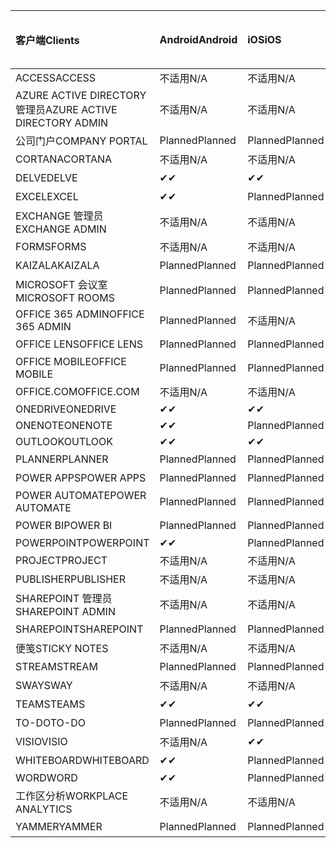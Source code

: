 <!-- This file is generated automatically. Changes made to this file will be overwritten.-->
|<span data-ttu-id="44cba-101">客户端</span><span class="sxs-lookup"><span data-stu-id="44cba-101">Clients</span></span>|<span data-ttu-id="44cba-102">Android</span><span class="sxs-lookup"><span data-stu-id="44cba-102">Android</span></span>|<span data-ttu-id="44cba-103">iOS</span><span class="sxs-lookup"><span data-stu-id="44cba-103">iOS</span></span>|<span data-ttu-id="44cba-104">Mac</span><span class="sxs-lookup"><span data-stu-id="44cba-104">Mac</span></span>|<span data-ttu-id="44cba-105">Windows 10</span><span class="sxs-lookup"><span data-stu-id="44cba-105">Windows 10</span></span><br><span data-ttu-id="44cba-106">桌面</span><span class="sxs-lookup"><span data-stu-id="44cba-106">Desktop</span></span>|<span data-ttu-id="44cba-107">Windows 10</span><span class="sxs-lookup"><span data-stu-id="44cba-107">Windows 10</span></span><br><span data-ttu-id="44cba-108">新式应用</span><span class="sxs-lookup"><span data-stu-id="44cba-108">Modern Apps</span></span>|
|:-|:-|:-|:-|:-|:-|
|<span data-ttu-id="44cba-109">ACCESS</span><span class="sxs-lookup"><span data-stu-id="44cba-109">ACCESS</span></span>|<span data-ttu-id="44cba-110">不适用</span><span class="sxs-lookup"><span data-stu-id="44cba-110">N/A</span></span>|<span data-ttu-id="44cba-111">不适用</span><span class="sxs-lookup"><span data-stu-id="44cba-111">N/A</span></span>|<span data-ttu-id="44cba-112">不适用</span><span class="sxs-lookup"><span data-stu-id="44cba-112">N/A</span></span>|<span data-ttu-id="44cba-113">Planned</span><span class="sxs-lookup"><span data-stu-id="44cba-113">Planned</span></span>|<span data-ttu-id="44cba-114">不适用</span><span class="sxs-lookup"><span data-stu-id="44cba-114">N/A</span></span>|
|<span data-ttu-id="44cba-115">AZURE ACTIVE DIRECTORY 管理员</span><span class="sxs-lookup"><span data-stu-id="44cba-115">AZURE ACTIVE DIRECTORY ADMIN</span></span>|<span data-ttu-id="44cba-116">不适用</span><span class="sxs-lookup"><span data-stu-id="44cba-116">N/A</span></span>|<span data-ttu-id="44cba-117">不适用</span><span class="sxs-lookup"><span data-stu-id="44cba-117">N/A</span></span>|<span data-ttu-id="44cba-118">不适用</span><span class="sxs-lookup"><span data-stu-id="44cba-118">N/A</span></span>|<span data-ttu-id="44cba-119">Planned</span><span class="sxs-lookup"><span data-stu-id="44cba-119">Planned</span></span>|<span data-ttu-id="44cba-120">不适用</span><span class="sxs-lookup"><span data-stu-id="44cba-120">N/A</span></span>|
|<span data-ttu-id="44cba-121">公司门户</span><span class="sxs-lookup"><span data-stu-id="44cba-121">COMPANY PORTAL</span></span>|<span data-ttu-id="44cba-122">Planned</span><span class="sxs-lookup"><span data-stu-id="44cba-122">Planned</span></span>|<span data-ttu-id="44cba-123">Planned</span><span class="sxs-lookup"><span data-stu-id="44cba-123">Planned</span></span>|<span data-ttu-id="44cba-124">Planned</span><span class="sxs-lookup"><span data-stu-id="44cba-124">Planned</span></span>|<span data-ttu-id="44cba-125">不适用</span><span class="sxs-lookup"><span data-stu-id="44cba-125">N/A</span></span>|<span data-ttu-id="44cba-126">Planned</span><span class="sxs-lookup"><span data-stu-id="44cba-126">Planned</span></span>|
|<span data-ttu-id="44cba-127">CORTANA</span><span class="sxs-lookup"><span data-stu-id="44cba-127">CORTANA</span></span>|<span data-ttu-id="44cba-128">不适用</span><span class="sxs-lookup"><span data-stu-id="44cba-128">N/A</span></span>|<span data-ttu-id="44cba-129">不适用</span><span class="sxs-lookup"><span data-stu-id="44cba-129">N/A</span></span>|<span data-ttu-id="44cba-130">不适用</span><span class="sxs-lookup"><span data-stu-id="44cba-130">N/A</span></span>|<span data-ttu-id="44cba-131">不适用</span><span class="sxs-lookup"><span data-stu-id="44cba-131">N/A</span></span>|<span data-ttu-id="44cba-132">Planned</span><span class="sxs-lookup"><span data-stu-id="44cba-132">Planned</span></span>|
|<span data-ttu-id="44cba-133">DELVE</span><span class="sxs-lookup"><span data-stu-id="44cba-133">DELVE</span></span>|<span data-ttu-id="44cba-134">✔</span><span class="sxs-lookup"><span data-stu-id="44cba-134">✔</span></span>|<span data-ttu-id="44cba-135">✔</span><span class="sxs-lookup"><span data-stu-id="44cba-135">✔</span></span>|<span data-ttu-id="44cba-136">不适用</span><span class="sxs-lookup"><span data-stu-id="44cba-136">N/A</span></span>|<span data-ttu-id="44cba-137">不适用</span><span class="sxs-lookup"><span data-stu-id="44cba-137">N/A</span></span>|<span data-ttu-id="44cba-138">不适用</span><span class="sxs-lookup"><span data-stu-id="44cba-138">N/A</span></span>|
|<span data-ttu-id="44cba-139">EXCEL</span><span class="sxs-lookup"><span data-stu-id="44cba-139">EXCEL</span></span>|<span data-ttu-id="44cba-140">✔</span><span class="sxs-lookup"><span data-stu-id="44cba-140">✔</span></span>|<span data-ttu-id="44cba-141">Planned</span><span class="sxs-lookup"><span data-stu-id="44cba-141">Planned</span></span>|<span data-ttu-id="44cba-142">Planned</span><span class="sxs-lookup"><span data-stu-id="44cba-142">Planned</span></span>|<span data-ttu-id="44cba-143">Planned</span><span class="sxs-lookup"><span data-stu-id="44cba-143">Planned</span></span>|<span data-ttu-id="44cba-144">不适用</span><span class="sxs-lookup"><span data-stu-id="44cba-144">N/A</span></span>|
|<span data-ttu-id="44cba-145">EXCHANGE 管理员</span><span class="sxs-lookup"><span data-stu-id="44cba-145">EXCHANGE ADMIN</span></span>|<span data-ttu-id="44cba-146">不适用</span><span class="sxs-lookup"><span data-stu-id="44cba-146">N/A</span></span>|<span data-ttu-id="44cba-147">不适用</span><span class="sxs-lookup"><span data-stu-id="44cba-147">N/A</span></span>|<span data-ttu-id="44cba-148">不适用</span><span class="sxs-lookup"><span data-stu-id="44cba-148">N/A</span></span>|<span data-ttu-id="44cba-149">✔</span><span class="sxs-lookup"><span data-stu-id="44cba-149">✔</span></span>|<span data-ttu-id="44cba-150">不适用</span><span class="sxs-lookup"><span data-stu-id="44cba-150">N/A</span></span>|
|<span data-ttu-id="44cba-151">FORMS</span><span class="sxs-lookup"><span data-stu-id="44cba-151">FORMS</span></span>|<span data-ttu-id="44cba-152">不适用</span><span class="sxs-lookup"><span data-stu-id="44cba-152">N/A</span></span>|<span data-ttu-id="44cba-153">不适用</span><span class="sxs-lookup"><span data-stu-id="44cba-153">N/A</span></span>|<span data-ttu-id="44cba-154">不适用</span><span class="sxs-lookup"><span data-stu-id="44cba-154">N/A</span></span>|<span data-ttu-id="44cba-155">不适用</span><span class="sxs-lookup"><span data-stu-id="44cba-155">N/A</span></span>|<span data-ttu-id="44cba-156">不适用</span><span class="sxs-lookup"><span data-stu-id="44cba-156">N/A</span></span>|
|<span data-ttu-id="44cba-157">KAIZALA</span><span class="sxs-lookup"><span data-stu-id="44cba-157">KAIZALA</span></span>|<span data-ttu-id="44cba-158">Planned</span><span class="sxs-lookup"><span data-stu-id="44cba-158">Planned</span></span>|<span data-ttu-id="44cba-159">Planned</span><span class="sxs-lookup"><span data-stu-id="44cba-159">Planned</span></span>|<span data-ttu-id="44cba-160">不适用</span><span class="sxs-lookup"><span data-stu-id="44cba-160">N/A</span></span>|<span data-ttu-id="44cba-161">不适用</span><span class="sxs-lookup"><span data-stu-id="44cba-161">N/A</span></span>|<span data-ttu-id="44cba-162">不适用</span><span class="sxs-lookup"><span data-stu-id="44cba-162">N/A</span></span>|
|<span data-ttu-id="44cba-163">MICROSOFT 会议室</span><span class="sxs-lookup"><span data-stu-id="44cba-163">MICROSOFT ROOMS</span></span>|<span data-ttu-id="44cba-164">Planned</span><span class="sxs-lookup"><span data-stu-id="44cba-164">Planned</span></span>|<span data-ttu-id="44cba-165">Planned</span><span class="sxs-lookup"><span data-stu-id="44cba-165">Planned</span></span>|<span data-ttu-id="44cba-166">不适用</span><span class="sxs-lookup"><span data-stu-id="44cba-166">N/A</span></span>|<span data-ttu-id="44cba-167">不适用</span><span class="sxs-lookup"><span data-stu-id="44cba-167">N/A</span></span>|<span data-ttu-id="44cba-168">不适用</span><span class="sxs-lookup"><span data-stu-id="44cba-168">N/A</span></span>|
|<span data-ttu-id="44cba-169">OFFICE 365 ADMIN</span><span class="sxs-lookup"><span data-stu-id="44cba-169">OFFICE 365 ADMIN</span></span>|<span data-ttu-id="44cba-170">Planned</span><span class="sxs-lookup"><span data-stu-id="44cba-170">Planned</span></span>|<span data-ttu-id="44cba-171">不适用</span><span class="sxs-lookup"><span data-stu-id="44cba-171">N/A</span></span>|<span data-ttu-id="44cba-172">不适用</span><span class="sxs-lookup"><span data-stu-id="44cba-172">N/A</span></span>|<span data-ttu-id="44cba-173">不适用</span><span class="sxs-lookup"><span data-stu-id="44cba-173">N/A</span></span>|<span data-ttu-id="44cba-174">不适用</span><span class="sxs-lookup"><span data-stu-id="44cba-174">N/A</span></span>|
|<span data-ttu-id="44cba-175">OFFICE LENS</span><span class="sxs-lookup"><span data-stu-id="44cba-175">OFFICE LENS</span></span>|<span data-ttu-id="44cba-176">Planned</span><span class="sxs-lookup"><span data-stu-id="44cba-176">Planned</span></span>|<span data-ttu-id="44cba-177">Planned</span><span class="sxs-lookup"><span data-stu-id="44cba-177">Planned</span></span>|<span data-ttu-id="44cba-178">不适用</span><span class="sxs-lookup"><span data-stu-id="44cba-178">N/A</span></span>|<span data-ttu-id="44cba-179">不适用</span><span class="sxs-lookup"><span data-stu-id="44cba-179">N/A</span></span>|<span data-ttu-id="44cba-180">不适用</span><span class="sxs-lookup"><span data-stu-id="44cba-180">N/A</span></span>|
|<span data-ttu-id="44cba-181">OFFICE MOBILE</span><span class="sxs-lookup"><span data-stu-id="44cba-181">OFFICE MOBILE</span></span>|<span data-ttu-id="44cba-182">Planned</span><span class="sxs-lookup"><span data-stu-id="44cba-182">Planned</span></span>|<span data-ttu-id="44cba-183">Planned</span><span class="sxs-lookup"><span data-stu-id="44cba-183">Planned</span></span>|<span data-ttu-id="44cba-184">不适用</span><span class="sxs-lookup"><span data-stu-id="44cba-184">N/A</span></span>|<span data-ttu-id="44cba-185">不适用</span><span class="sxs-lookup"><span data-stu-id="44cba-185">N/A</span></span>|<span data-ttu-id="44cba-186">不适用</span><span class="sxs-lookup"><span data-stu-id="44cba-186">N/A</span></span>|
|<span data-ttu-id="44cba-187">OFFICE.COM</span><span class="sxs-lookup"><span data-stu-id="44cba-187">OFFICE.COM</span></span>|<span data-ttu-id="44cba-188">不适用</span><span class="sxs-lookup"><span data-stu-id="44cba-188">N/A</span></span>|<span data-ttu-id="44cba-189">不适用</span><span class="sxs-lookup"><span data-stu-id="44cba-189">N/A</span></span>|<span data-ttu-id="44cba-190">不适用</span><span class="sxs-lookup"><span data-stu-id="44cba-190">N/A</span></span>|<span data-ttu-id="44cba-191">不适用</span><span class="sxs-lookup"><span data-stu-id="44cba-191">N/A</span></span>|<span data-ttu-id="44cba-192">Planned</span><span class="sxs-lookup"><span data-stu-id="44cba-192">Planned</span></span>|
|<span data-ttu-id="44cba-193">ONEDRIVE</span><span class="sxs-lookup"><span data-stu-id="44cba-193">ONEDRIVE</span></span>|<span data-ttu-id="44cba-194">✔</span><span class="sxs-lookup"><span data-stu-id="44cba-194">✔</span></span>|<span data-ttu-id="44cba-195">✔</span><span class="sxs-lookup"><span data-stu-id="44cba-195">✔</span></span>|<span data-ttu-id="44cba-196">✔</span><span class="sxs-lookup"><span data-stu-id="44cba-196">✔</span></span>|<span data-ttu-id="44cba-197">✔</span><span class="sxs-lookup"><span data-stu-id="44cba-197">✔</span></span>|<span data-ttu-id="44cba-198">Planned</span><span class="sxs-lookup"><span data-stu-id="44cba-198">Planned</span></span>|
|<span data-ttu-id="44cba-199">ONENOTE</span><span class="sxs-lookup"><span data-stu-id="44cba-199">ONENOTE</span></span>|<span data-ttu-id="44cba-200">✔</span><span class="sxs-lookup"><span data-stu-id="44cba-200">✔</span></span>|<span data-ttu-id="44cba-201">Planned</span><span class="sxs-lookup"><span data-stu-id="44cba-201">Planned</span></span>|<span data-ttu-id="44cba-202">Planned</span><span class="sxs-lookup"><span data-stu-id="44cba-202">Planned</span></span>|<span data-ttu-id="44cba-203">Planned</span><span class="sxs-lookup"><span data-stu-id="44cba-203">Planned</span></span>|<span data-ttu-id="44cba-204">Planned</span><span class="sxs-lookup"><span data-stu-id="44cba-204">Planned</span></span>|
|<span data-ttu-id="44cba-205">OUTLOOK</span><span class="sxs-lookup"><span data-stu-id="44cba-205">OUTLOOK</span></span>|<span data-ttu-id="44cba-206">✔</span><span class="sxs-lookup"><span data-stu-id="44cba-206">✔</span></span>|<span data-ttu-id="44cba-207">✔</span><span class="sxs-lookup"><span data-stu-id="44cba-207">✔</span></span>|<span data-ttu-id="44cba-208">Planned</span><span class="sxs-lookup"><span data-stu-id="44cba-208">Planned</span></span>|<span data-ttu-id="44cba-209">Planned</span><span class="sxs-lookup"><span data-stu-id="44cba-209">Planned</span></span>|<span data-ttu-id="44cba-210">Planned</span><span class="sxs-lookup"><span data-stu-id="44cba-210">Planned</span></span>|
|<span data-ttu-id="44cba-211">PLANNER</span><span class="sxs-lookup"><span data-stu-id="44cba-211">PLANNER</span></span>|<span data-ttu-id="44cba-212">Planned</span><span class="sxs-lookup"><span data-stu-id="44cba-212">Planned</span></span>|<span data-ttu-id="44cba-213">Planned</span><span class="sxs-lookup"><span data-stu-id="44cba-213">Planned</span></span>|<span data-ttu-id="44cba-214">不适用</span><span class="sxs-lookup"><span data-stu-id="44cba-214">N/A</span></span>|<span data-ttu-id="44cba-215">不适用</span><span class="sxs-lookup"><span data-stu-id="44cba-215">N/A</span></span>|<span data-ttu-id="44cba-216">不适用</span><span class="sxs-lookup"><span data-stu-id="44cba-216">N/A</span></span>|
|<span data-ttu-id="44cba-217">POWER APPS</span><span class="sxs-lookup"><span data-stu-id="44cba-217">POWER APPS</span></span>|<span data-ttu-id="44cba-218">Planned</span><span class="sxs-lookup"><span data-stu-id="44cba-218">Planned</span></span>|<span data-ttu-id="44cba-219">Planned</span><span class="sxs-lookup"><span data-stu-id="44cba-219">Planned</span></span>|<span data-ttu-id="44cba-220">不适用</span><span class="sxs-lookup"><span data-stu-id="44cba-220">N/A</span></span>|<span data-ttu-id="44cba-221">不适用</span><span class="sxs-lookup"><span data-stu-id="44cba-221">N/A</span></span>|<span data-ttu-id="44cba-222">Planned</span><span class="sxs-lookup"><span data-stu-id="44cba-222">Planned</span></span>|
|<span data-ttu-id="44cba-223">POWER AUTOMATE</span><span class="sxs-lookup"><span data-stu-id="44cba-223">POWER AUTOMATE</span></span>|<span data-ttu-id="44cba-224">Planned</span><span class="sxs-lookup"><span data-stu-id="44cba-224">Planned</span></span>|<span data-ttu-id="44cba-225">Planned</span><span class="sxs-lookup"><span data-stu-id="44cba-225">Planned</span></span>|<span data-ttu-id="44cba-226">不适用</span><span class="sxs-lookup"><span data-stu-id="44cba-226">N/A</span></span>|<span data-ttu-id="44cba-227">不适用</span><span class="sxs-lookup"><span data-stu-id="44cba-227">N/A</span></span>|<span data-ttu-id="44cba-228">不适用</span><span class="sxs-lookup"><span data-stu-id="44cba-228">N/A</span></span>|
|<span data-ttu-id="44cba-229">POWER BI</span><span class="sxs-lookup"><span data-stu-id="44cba-229">POWER BI</span></span>|<span data-ttu-id="44cba-230">Planned</span><span class="sxs-lookup"><span data-stu-id="44cba-230">Planned</span></span>|<span data-ttu-id="44cba-231">Planned</span><span class="sxs-lookup"><span data-stu-id="44cba-231">Planned</span></span>|<span data-ttu-id="44cba-232">不适用</span><span class="sxs-lookup"><span data-stu-id="44cba-232">N/A</span></span>|<span data-ttu-id="44cba-233">Planned</span><span class="sxs-lookup"><span data-stu-id="44cba-233">Planned</span></span>|<span data-ttu-id="44cba-234">Planned</span><span class="sxs-lookup"><span data-stu-id="44cba-234">Planned</span></span>|
|<span data-ttu-id="44cba-235">POWERPOINT</span><span class="sxs-lookup"><span data-stu-id="44cba-235">POWERPOINT</span></span>|<span data-ttu-id="44cba-236">✔</span><span class="sxs-lookup"><span data-stu-id="44cba-236">✔</span></span>|<span data-ttu-id="44cba-237">Planned</span><span class="sxs-lookup"><span data-stu-id="44cba-237">Planned</span></span>|<span data-ttu-id="44cba-238">Planned</span><span class="sxs-lookup"><span data-stu-id="44cba-238">Planned</span></span>|<span data-ttu-id="44cba-239">Planned</span><span class="sxs-lookup"><span data-stu-id="44cba-239">Planned</span></span>|<span data-ttu-id="44cba-240">Planned</span><span class="sxs-lookup"><span data-stu-id="44cba-240">Planned</span></span>|
|<span data-ttu-id="44cba-241">PROJECT</span><span class="sxs-lookup"><span data-stu-id="44cba-241">PROJECT</span></span>|<span data-ttu-id="44cba-242">不适用</span><span class="sxs-lookup"><span data-stu-id="44cba-242">N/A</span></span>|<span data-ttu-id="44cba-243">不适用</span><span class="sxs-lookup"><span data-stu-id="44cba-243">N/A</span></span>|<span data-ttu-id="44cba-244">不适用</span><span class="sxs-lookup"><span data-stu-id="44cba-244">N/A</span></span>|<span data-ttu-id="44cba-245">Planned</span><span class="sxs-lookup"><span data-stu-id="44cba-245">Planned</span></span>|<span data-ttu-id="44cba-246">不适用</span><span class="sxs-lookup"><span data-stu-id="44cba-246">N/A</span></span>|
|<span data-ttu-id="44cba-247">PUBLISHER</span><span class="sxs-lookup"><span data-stu-id="44cba-247">PUBLISHER</span></span>|<span data-ttu-id="44cba-248">不适用</span><span class="sxs-lookup"><span data-stu-id="44cba-248">N/A</span></span>|<span data-ttu-id="44cba-249">不适用</span><span class="sxs-lookup"><span data-stu-id="44cba-249">N/A</span></span>|<span data-ttu-id="44cba-250">不适用</span><span class="sxs-lookup"><span data-stu-id="44cba-250">N/A</span></span>|<span data-ttu-id="44cba-251">✔</span><span class="sxs-lookup"><span data-stu-id="44cba-251">✔</span></span>|<span data-ttu-id="44cba-252">不适用</span><span class="sxs-lookup"><span data-stu-id="44cba-252">N/A</span></span>|
|<span data-ttu-id="44cba-253">SHAREPOINT 管理员</span><span class="sxs-lookup"><span data-stu-id="44cba-253">SHAREPOINT ADMIN</span></span>|<span data-ttu-id="44cba-254">不适用</span><span class="sxs-lookup"><span data-stu-id="44cba-254">N/A</span></span>|<span data-ttu-id="44cba-255">不适用</span><span class="sxs-lookup"><span data-stu-id="44cba-255">N/A</span></span>|<span data-ttu-id="44cba-256">不适用</span><span class="sxs-lookup"><span data-stu-id="44cba-256">N/A</span></span>|<span data-ttu-id="44cba-257">Planned</span><span class="sxs-lookup"><span data-stu-id="44cba-257">Planned</span></span>|<span data-ttu-id="44cba-258">不适用</span><span class="sxs-lookup"><span data-stu-id="44cba-258">N/A</span></span>|
|<span data-ttu-id="44cba-259">SHAREPOINT</span><span class="sxs-lookup"><span data-stu-id="44cba-259">SHAREPOINT</span></span>|<span data-ttu-id="44cba-260">Planned</span><span class="sxs-lookup"><span data-stu-id="44cba-260">Planned</span></span>|<span data-ttu-id="44cba-261">Planned</span><span class="sxs-lookup"><span data-stu-id="44cba-261">Planned</span></span>|<span data-ttu-id="44cba-262">不适用</span><span class="sxs-lookup"><span data-stu-id="44cba-262">N/A</span></span>|<span data-ttu-id="44cba-263">不适用</span><span class="sxs-lookup"><span data-stu-id="44cba-263">N/A</span></span>|<span data-ttu-id="44cba-264">不适用</span><span class="sxs-lookup"><span data-stu-id="44cba-264">N/A</span></span>|
|<span data-ttu-id="44cba-265">便笺</span><span class="sxs-lookup"><span data-stu-id="44cba-265">STICKY NOTES</span></span>|<span data-ttu-id="44cba-266">不适用</span><span class="sxs-lookup"><span data-stu-id="44cba-266">N/A</span></span>|<span data-ttu-id="44cba-267">不适用</span><span class="sxs-lookup"><span data-stu-id="44cba-267">N/A</span></span>|<span data-ttu-id="44cba-268">不适用</span><span class="sxs-lookup"><span data-stu-id="44cba-268">N/A</span></span>|<span data-ttu-id="44cba-269">不适用</span><span class="sxs-lookup"><span data-stu-id="44cba-269">N/A</span></span>|<span data-ttu-id="44cba-270">Planned</span><span class="sxs-lookup"><span data-stu-id="44cba-270">Planned</span></span>|
|<span data-ttu-id="44cba-271">STREAM</span><span class="sxs-lookup"><span data-stu-id="44cba-271">STREAM</span></span>|<span data-ttu-id="44cba-272">Planned</span><span class="sxs-lookup"><span data-stu-id="44cba-272">Planned</span></span>|<span data-ttu-id="44cba-273">Planned</span><span class="sxs-lookup"><span data-stu-id="44cba-273">Planned</span></span>|<span data-ttu-id="44cba-274">不适用</span><span class="sxs-lookup"><span data-stu-id="44cba-274">N/A</span></span>|<span data-ttu-id="44cba-275">不适用</span><span class="sxs-lookup"><span data-stu-id="44cba-275">N/A</span></span>|<span data-ttu-id="44cba-276">不适用</span><span class="sxs-lookup"><span data-stu-id="44cba-276">N/A</span></span>|
|<span data-ttu-id="44cba-277">SWAY</span><span class="sxs-lookup"><span data-stu-id="44cba-277">SWAY</span></span>|<span data-ttu-id="44cba-278">不适用</span><span class="sxs-lookup"><span data-stu-id="44cba-278">N/A</span></span>|<span data-ttu-id="44cba-279">不适用</span><span class="sxs-lookup"><span data-stu-id="44cba-279">N/A</span></span>|<span data-ttu-id="44cba-280">不适用</span><span class="sxs-lookup"><span data-stu-id="44cba-280">N/A</span></span>|<span data-ttu-id="44cba-281">不适用</span><span class="sxs-lookup"><span data-stu-id="44cba-281">N/A</span></span>|<span data-ttu-id="44cba-282">Planned</span><span class="sxs-lookup"><span data-stu-id="44cba-282">Planned</span></span>|
|<span data-ttu-id="44cba-283">TEAMS</span><span class="sxs-lookup"><span data-stu-id="44cba-283">TEAMS</span></span>|<span data-ttu-id="44cba-284">✔</span><span class="sxs-lookup"><span data-stu-id="44cba-284">✔</span></span>|<span data-ttu-id="44cba-285">✔</span><span class="sxs-lookup"><span data-stu-id="44cba-285">✔</span></span>|<span data-ttu-id="44cba-286">✔</span><span class="sxs-lookup"><span data-stu-id="44cba-286">✔</span></span>|<span data-ttu-id="44cba-287">Planned</span><span class="sxs-lookup"><span data-stu-id="44cba-287">Planned</span></span>|<span data-ttu-id="44cba-288">不适用</span><span class="sxs-lookup"><span data-stu-id="44cba-288">N/A</span></span>|
|<span data-ttu-id="44cba-289">TO-DO</span><span class="sxs-lookup"><span data-stu-id="44cba-289">TO-DO</span></span>|<span data-ttu-id="44cba-290">Planned</span><span class="sxs-lookup"><span data-stu-id="44cba-290">Planned</span></span>|<span data-ttu-id="44cba-291">Planned</span><span class="sxs-lookup"><span data-stu-id="44cba-291">Planned</span></span>|<span data-ttu-id="44cba-292">Planned</span><span class="sxs-lookup"><span data-stu-id="44cba-292">Planned</span></span>|<span data-ttu-id="44cba-293">不适用</span><span class="sxs-lookup"><span data-stu-id="44cba-293">N/A</span></span>|<span data-ttu-id="44cba-294">Planned</span><span class="sxs-lookup"><span data-stu-id="44cba-294">Planned</span></span>|
|<span data-ttu-id="44cba-295">VISIO</span><span class="sxs-lookup"><span data-stu-id="44cba-295">VISIO</span></span>|<span data-ttu-id="44cba-296">不适用</span><span class="sxs-lookup"><span data-stu-id="44cba-296">N/A</span></span>|<span data-ttu-id="44cba-297">✔</span><span class="sxs-lookup"><span data-stu-id="44cba-297">✔</span></span>|<span data-ttu-id="44cba-298">不适用</span><span class="sxs-lookup"><span data-stu-id="44cba-298">N/A</span></span>|<span data-ttu-id="44cba-299">Planned</span><span class="sxs-lookup"><span data-stu-id="44cba-299">Planned</span></span>|<span data-ttu-id="44cba-300">不适用</span><span class="sxs-lookup"><span data-stu-id="44cba-300">N/A</span></span>|
|<span data-ttu-id="44cba-301">WHITEBOARD</span><span class="sxs-lookup"><span data-stu-id="44cba-301">WHITEBOARD</span></span>|<span data-ttu-id="44cba-302">✔</span><span class="sxs-lookup"><span data-stu-id="44cba-302">✔</span></span>|<span data-ttu-id="44cba-303">Planned</span><span class="sxs-lookup"><span data-stu-id="44cba-303">Planned</span></span>|<span data-ttu-id="44cba-304">不适用</span><span class="sxs-lookup"><span data-stu-id="44cba-304">N/A</span></span>|<span data-ttu-id="44cba-305">不适用</span><span class="sxs-lookup"><span data-stu-id="44cba-305">N/A</span></span>|<span data-ttu-id="44cba-306">Planned</span><span class="sxs-lookup"><span data-stu-id="44cba-306">Planned</span></span>|
|<span data-ttu-id="44cba-307">WORD</span><span class="sxs-lookup"><span data-stu-id="44cba-307">WORD</span></span>|<span data-ttu-id="44cba-308">✔</span><span class="sxs-lookup"><span data-stu-id="44cba-308">✔</span></span>|<span data-ttu-id="44cba-309">Planned</span><span class="sxs-lookup"><span data-stu-id="44cba-309">Planned</span></span>|<span data-ttu-id="44cba-310">Planned</span><span class="sxs-lookup"><span data-stu-id="44cba-310">Planned</span></span>|<span data-ttu-id="44cba-311">Planned</span><span class="sxs-lookup"><span data-stu-id="44cba-311">Planned</span></span>|<span data-ttu-id="44cba-312">✔</span><span class="sxs-lookup"><span data-stu-id="44cba-312">✔</span></span>|
|<span data-ttu-id="44cba-313">工作区分析</span><span class="sxs-lookup"><span data-stu-id="44cba-313">WORKPLACE ANALYTICS</span></span>|<span data-ttu-id="44cba-314">不适用</span><span class="sxs-lookup"><span data-stu-id="44cba-314">N/A</span></span>|<span data-ttu-id="44cba-315">不适用</span><span class="sxs-lookup"><span data-stu-id="44cba-315">N/A</span></span>|<span data-ttu-id="44cba-316">不适用</span><span class="sxs-lookup"><span data-stu-id="44cba-316">N/A</span></span>|<span data-ttu-id="44cba-317">不适用</span><span class="sxs-lookup"><span data-stu-id="44cba-317">N/A</span></span>|<span data-ttu-id="44cba-318">不适用</span><span class="sxs-lookup"><span data-stu-id="44cba-318">N/A</span></span>|
|<span data-ttu-id="44cba-319">YAMMER</span><span class="sxs-lookup"><span data-stu-id="44cba-319">YAMMER</span></span>|<span data-ttu-id="44cba-320">Planned</span><span class="sxs-lookup"><span data-stu-id="44cba-320">Planned</span></span>|<span data-ttu-id="44cba-321">Planned</span><span class="sxs-lookup"><span data-stu-id="44cba-321">Planned</span></span>|<span data-ttu-id="44cba-322">Planned</span><span class="sxs-lookup"><span data-stu-id="44cba-322">Planned</span></span>|<span data-ttu-id="44cba-323">Planned</span><span class="sxs-lookup"><span data-stu-id="44cba-323">Planned</span></span>|<span data-ttu-id="44cba-324">不适用</span><span class="sxs-lookup"><span data-stu-id="44cba-324">N/A</span></span>|
